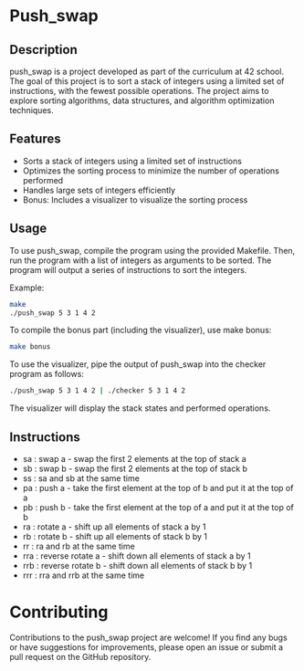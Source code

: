 # Push_swap

## Description
push_swap is a project developed as part of the curriculum at 42 school. The goal of this project is to sort a stack of integers using a limited set of instructions, with the fewest possible operations. The project aims to explore sorting algorithms, data structures, and algorithm optimization techniques.

## Features
- Sorts a stack of integers using a limited set of instructions
- Optimizes the sorting process to minimize the number of operations performed
- Handles large sets of integers efficiently
- Bonus: Includes a visualizer to visualize the sorting process

## Usage
To use push_swap, compile the program using the provided Makefile. Then, run the program with a list of integers as arguments to be sorted. The program will output a series of instructions to sort the integers.

Example:
```bash
make
./push_swap 5 3 1 4 2
```

To compile the bonus part (including the visualizer), use make bonus:
```bash
make bonus
```

To use the visualizer, pipe the output of push_swap into the checker program as follows:
```bash
./push_swap 5 3 1 4 2 | ./checker 5 3 1 4 2
```
The visualizer will display the stack states and performed operations.

## Instructions
- sa : swap a - swap the first 2 elements at the top of stack a
- sb : swap b - swap the first 2 elements at the top of stack b
- ss : sa and sb at the same time
- pa : push a - take the first element at the top of b and put it at the top of a
- pb : push b - take the first element at the top of a and put it at the top of b
- ra : rotate a - shift up all elements of stack a by 1
- rb : rotate b - shift up all elements of stack b by 1
- rr : ra and rb at the same time
- rra : reverse rotate a - shift down all elements of stack a by 1
- rrb : reverse rotate b - shift down all elements of stack b by 1
- rrr : rra and rrb at the same time

# Contributing
Contributions to the push_swap project are welcome! If you find any bugs or have suggestions for improvements, please open an issue or submit a pull request on the GitHub repository.
